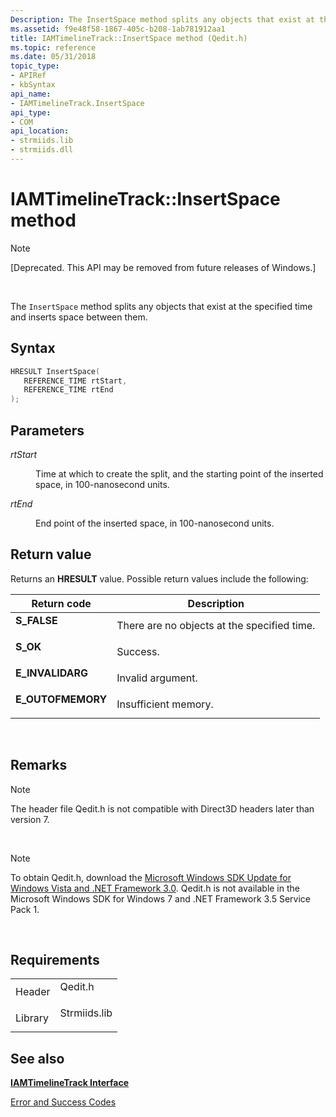 ```yaml
---
Description: The InsertSpace method splits any objects that exist at the specified time and inserts space between them.
ms.assetid: f9e48f58-1867-405c-b208-1ab781912aa1
title: IAMTimelineTrack::InsertSpace method (Qedit.h)
ms.topic: reference
ms.date: 05/31/2018
topic_type: 
- APIRef
- kbSyntax
api_name: 
- IAMTimelineTrack.InsertSpace
api_type: 
- COM
api_location: 
- strmiids.lib
- strmiids.dll
---
```


# IAMTimelineTrack::InsertSpace method

> [!Note]  
> \[Deprecated. This API may be removed from future releases of Windows.\]

 

The `InsertSpace` method splits any objects that exist at the specified time and inserts space between them.

## Syntax


```C++
HRESULT InsertSpace(
   REFERENCE_TIME rtStart,
   REFERENCE_TIME rtEnd
);
```



## Parameters

<dl> <dt>

*rtStart* 
</dt> <dd>

Time at which to create the split, and the starting point of the inserted space, in 100-nanosecond units.

</dd> <dt>

*rtEnd* 
</dt> <dd>

End point of the inserted space, in 100-nanosecond units.

</dd> </dl>

## Return value

Returns an **HRESULT** value. Possible return values include the following:



| Return code                                                                                   | Description                                            |
|-----------------------------------------------------------------------------------------------|--------------------------------------------------------|
| <dl> <dt>**S\_FALSE**</dt> </dl>       | There are no objects at the specified time.<br/> |
| <dl> <dt>**S\_OK**</dt> </dl>          | Success.<br/>                                    |
| <dl> <dt>**E\_INVALIDARG**</dt> </dl>  | Invalid argument.<br/>                           |
| <dl> <dt>**E\_OUTOFMEMORY**</dt> </dl> | Insufficient memory.<br/>                        |



 

## Remarks

> [!Note]  
> The header file Qedit.h is not compatible with Direct3D headers later than version 7.

 

> [!Note]  
> To obtain Qedit.h, download the [Microsoft Windows SDK Update for Windows Vista and .NET Framework 3.0](https://msdn.microsoft.com/windowsvista/bb980924.aspx). Qedit.h is not available in the Microsoft Windows SDK for Windows 7 and .NET Framework 3.5 Service Pack 1.

 

## Requirements



|                    |                                                                                         |
|--------------------|-----------------------------------------------------------------------------------------|
| Header<br/>  | <dl> <dt>Qedit.h</dt> </dl>      |
| Library<br/> | <dl> <dt>Strmiids.lib</dt> </dl> |



## See also

<dl> <dt>

[**IAMTimelineTrack Interface**](iamtimelinetrack.md)
</dt> <dt>

[Error and Success Codes](error-and-success-codes.md)
</dt> </dl>

 

 





